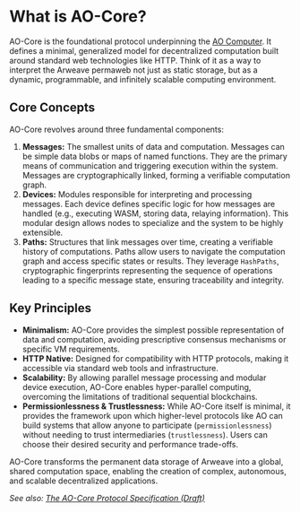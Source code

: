 # What is AO-Core?

AO-Core is the foundational protocol underpinning the [AO Computer](https://ao.arweave.net). It defines a minimal, generalized model for decentralized computation built around standard web technologies like HTTP. Think of it as a way to interpret the Arweave permaweb not just as static storage, but as a dynamic, programmable, and infinitely scalable computing environment.

## Core Concepts

AO-Core revolves around three fundamental components:

1.  **Messages:** The smallest units of data and computation. Messages can be simple data blobs or maps of named functions. They are the primary means of communication and triggering execution within the system. Messages are cryptographically linked, forming a verifiable computation graph.
2.  **Devices:** Modules responsible for interpreting and processing messages. Each device defines specific logic for how messages are handled (e.g., executing WASM, storing data, relaying information). This modular design allows nodes to specialize and the system to be highly extensible.
3.  **Paths:** Structures that link messages over time, creating a verifiable history of computations. Paths allow users to navigate the computation graph and access specific states or results. They leverage `HashPaths`, cryptographic fingerprints representing the sequence of operations leading to a specific message state, ensuring traceability and integrity.

## Key Principles

*   **Minimalism:** AO-Core provides the simplest possible representation of data and computation, avoiding prescriptive consensus mechanisms or specific VM requirements.
*   **HTTP Native:** Designed for compatibility with HTTP protocols, making it accessible via standard web tools and infrastructure.
*   **Scalability:** By allowing parallel message processing and modular device execution, AO-Core enables hyper-parallel computing, overcoming the limitations of traditional sequential blockchains.
*   **Permissionlessness & Trustlessness:** While AO-Core itself is minimal, it provides the framework upon which higher-level protocols like AO can build systems that allow anyone to participate (`permissionlessness`) without needing to trust intermediaries (`trustlessness`). Users can choose their desired security and performance trade-offs.

AO-Core transforms the permanent data storage of Arweave into a global, shared computation space, enabling the creation of complex, autonomous, and scalable decentralized applications.

*See also: [The AO-Core Protocol Specification (Draft)](https://github.com/permaweb/ao-core/blob/main/spec.md)* 